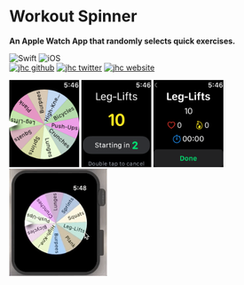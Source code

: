 # Workout Spinner

**An Apple Watch App that randomly selects quick exercises.**

![Swift](https://img.shields.io/badge/Swift-Swift_Project-FA7343.svg?style=flat&logo=swift)
![iOS](https://img.shields.io/badge/watchOS-App-999999.svg?style=flat&logo=apple)  
[![jhc github](https://img.shields.io/badge/GitHub-jhrcook-181717.svg?style=flat&logo=github)](https://github.com/jhrcook)
[![jhc twitter](https://img.shields.io/badge/Twitter-@JoshDoesA-00aced.svg?style=flat&logo=twitter)](https://twitter.com/JoshDoesa)
[![jhc website](https://img.shields.io/badge/Website-Joshua_Cook-5087B2.svg?style=flat&logo=telegram)](https://joshuacook.netlify.com)

<img src="demos/01-spinner.png" width="25%">
<img src="demos/02-start.png" width="25%">
<img src="demos/03-workout.png" width="25%">

<img src="demos/demo.gif" width="35%">
